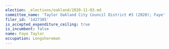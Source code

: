 ```yaml
---
election: _elections/oakland/2020-11-03.md
committee_name: 'Taylor Oakland City Council District #3 (2020); Faye'
filer_id: '1427385'
is_accepted_expenditure_ceiling: true
is_incumbent: false
name: Faye Taylor
occupation: Longshoreman
---
```

